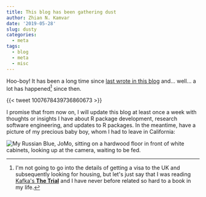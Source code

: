 ```yaml
---
title: This blog has been gathering dust
author: Zhian N. Kamvar
date: '2019-05-28'
slug: dusty
categories:
  - meta
tags:
  - blog
  - meta
  - misc
---
```


Hoo-boy! It has been a long time since [last wrote in this 
blog](../poppr-2-7/index.html) and... well... a lot has happened[^1] since then.

{{< tweet 1007678439736860673 >}}

I promise that from now on, I will update this blog at least once a week with
thoughts or insights I have about R package development, research software
engineering, and updates to R packages. In the meantime, have a picture of my
precious baby boy, whom I had to leave in California:

![My Russian Blue, JoMo, sitting on a hardwood floor in front of white cabinets, looking up at the camera, waiting to be fed.](/img/JoMo-2018-06-24.jpg)

[^1]: I'm not going to go into the details of getting a visa to the UK and subsequently looking for housing, but let's just say that I was reading [Kafka's **The Trial**](https://www.goodreads.com/book/show/18745889-the-trial) and I have never before related so hard to a book in my life.
